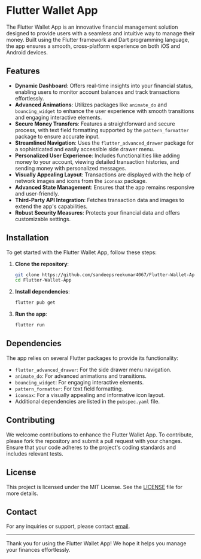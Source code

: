 # Flutter Wallet App

The Flutter Wallet App is an innovative financial management solution designed to provide users with a seamless and intuitive way to manage their money. Built using the Flutter framework and Dart programming language, the app ensures a smooth, cross-platform experience on both iOS and Android devices.

## Features

- **Dynamic Dashboard**: Offers real-time insights into your financial status, enabling users to monitor account balances and track transactions effortlessly.
- **Advanced Animations**: Utilizes packages like `animate_do` and `bouncing_widget` to enhance the user experience with smooth transitions and engaging interactive elements.
- **Secure Money Transfers**: Features a straightforward and secure process, with text field formatting supported by the `pattern_formatter` package to ensure accurate input.
- **Streamlined Navigation**: Uses the `flutter_advanced_drawer` package for a sophisticated and easily accessible side drawer menu.
- **Personalized User Experience**: Includes functionalities like adding money to your account, viewing detailed transaction histories, and sending money with personalized messages.
- **Visually Appealing Layout**: Transactions are displayed with the help of network images and icons from the `iconsax` package.
- **Advanced State Management**: Ensures that the app remains responsive and user-friendly.
- **Third-Party API Integration**: Fetches transaction data and images to extend the app's capabilities.
- **Robust Security Measures**: Protects your financial data and offers customizable settings.

## Installation

To get started with the Flutter Wallet App, follow these steps:

1. **Clone the repository**:
    ```sh
    git clone https://github.com/sandeepsreekumar4067/Flutter-Wallet-App
    cd Flutter-Wallet-App
    ```

2. **Install dependencies**:
    ```sh
    flutter pub get
    ```

3. **Run the app**:
    ```sh
    flutter run
    ```

## Dependencies

The app relies on several Flutter packages to provide its functionality:

- `flutter_advanced_drawer`: For the side drawer menu navigation.
- `animate_do`: For advanced animations and transitions.
- `bouncing_widget`: For engaging interactive elements.
- `pattern_formatter`: For text field formatting.
- `iconsax`: For a visually appealing and informative icon layout.
- Additional dependencies are listed in the `pubspec.yaml` file.


## Contributing

We welcome contributions to enhance the Flutter Wallet App. To contribute, please fork the repository and submit a pull request with your changes. Ensure that your code adheres to the project's coding standards and includes relevant tests.

## License

This project is licensed under the MIT License. See the [LICENSE](LICENSE) file for more details.

## Contact

For any inquiries or support, please contact [email](mailto:sandeepsreekumar4067@gmail.com).

---

Thank you for using the Flutter Wallet App! We hope it helps you manage your finances effortlessly.
